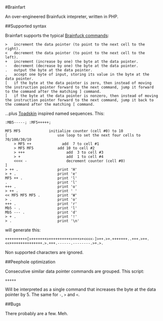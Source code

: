#Brainfart

An over-engineered Brainfuck intepreter, written in PHP.

##Supported syntax

Brainfart supports the typical [Brainfuck commands](http://en.wikipedia.org/wiki/Brainfuck#Commands "Brainfuck commands on Wikipedia"):

	>   increment the data pointer (to point to the next cell to the right).
	<   decrement the data pointer (to point to the next cell to the left).
	+   increment (increase by one) the byte at the data pointer.
	-   decrement (decrease by one) the byte at the data pointer.
	.   output the byte at the data pointer.
	,   accept one byte of input, storing its value in the byte at the data pointer.
	[   if the byte at the data pointer is zero, then instead of moving the instruction pointer forward to the next command, jump it forward to the command after the matching ] command.
	]   if the byte at the data pointer is nonzero, then instead of moving the instruction pointer forward to the next command, jump it back to the command after the matching [ command.

...plus [Toadskin](http://esolangs.org/wiki/Toadskin "Toadskin is a minimal esoteric programming language based on combining aspects of brainfuck and Forth.") inspired named sequences. This:

	:MB5-----; :MF5+++++;

	MF5 MF5             initialize counter (cell #0) to 10
	[                       use loop to set the next four cells to 70/100/30/10
	    > MF5 ++              add  7 to cell #1
	    > MF5 MF5           add 10 to cell #2
	    > +++                   add  3 to cell #3
	    > +                     add  1 to cell #4
	    <<<< -                  decrement counter (cell #0)
	]
	> ++ .                  print 'H'
	> + .                   print 'e'
	MF5 ++ .                print 'l'
	.                       print 'l'
	+++ .                   print 'o'
	> ++ .                  print ' '
	<< MF5 MF5 MF5 .        print 'W'
	> .                     print 'o'
	+++ .                   print 'r'
	Mb5 - .                 print 'l'
	Mb5 --- .               print 'd'
	> + .                   print '!'
	> .                     print '\n'

will generate this:

    ++++++++++[>+++++++>++++++++++>+++>+<<<<-]>++.>+.+++++++..+++.>++.<<+++++++++++++++.>.+++.------.--------.>+.>.

Non supported characters are ignored.

##Peephole optimization

Consecutive similar data pointer commands are grouped. This script:

    +++++

Will be interpreted as a single command that increases the byte at the data pointer by 5. The same for `-`, `>` and `<`.

##Bugs

There probably are a few. Meh.